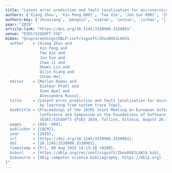 ```yaml
---
title: "Latent error prediction and fault localization for microservice applications by learning from system trace logs"
authors: ['Xiang Zhou', 'Xin Peng 0001', 'Tao Xie', 'Jun Sun 0001', 'Chao Ji', 'Dewei Liu', 'Qilin Xiang', 'Chuan He']
authors-key: ['zhouxiang', 'pengxin', 'xietao', 'sunjun', 'jichao', 'liudewei', 'xiangqilin', 'hechuan']
year: "2019"
article-link: "https://doi.org/10.1145/3338906.3338961"
venue: "ESEC/SIGSOFT FSE"
bibex: "@inproceedings{DBLP:conf/sigsoft/Zhou0X0JLXH19,
  author    = {Xiang Zhou and
               Xin Peng and
               Tao Xie and
               Jun Sun and
               Chao Ji and
               Dewei Liu and
               Qilin Xiang and
               Chuan He},
  editor    = {Marlon Dumas and
               Dietmar Pfahl and
               Sven Apel and
               Alessandra Russo},
  title     = {Latent error prediction and fault localization for microservice applications
               by learning from system trace logs},
  booktitle = {Proceedings of the {ACM} Joint Meeting on European Software Engineering
               Conference and Symposium on the Foundations of Software Engineering,
               {ESEC/SIGSOFT} {FSE} 2019, Tallinn, Estonia, August 26-30, 2019},
  pages     = {683--694},
  publisher = {{ACM}},
  year      = {2019},
  url       = {https://doi.org/10.1145/3338906.3338961},
  doi       = {10.1145/3338906.3338961},
  timestamp = {Fri, 09 Aug 2019 14:13:18 +0200},
  biburl    = {https://dblp.org/rec/conf/sigsoft/Zhou0X0JLXH19.bib},
  bibsource = {dblp computer science bibliography, https://dblp.org}
}"
---
```

